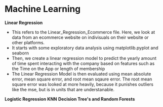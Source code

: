 # Machine Learning


**Linear Regression**
* This refers to the Linear_Regression_Ecommerce file. Here, we look at data from an ecommerce website on indivisuals on their website or other platforms. 
* It starts with some exploratory data analysis using matplotlib.pyplot and seaborn
* Then, we create a linear regression model to predict the yearly amount of time spent interacting with the company based on features such as the Time on the App or length of membership
* The Linear Regression Model is then evaluated using mean absolute error, mean square error, and root mean sqaure error. The root mean square error was looked at more heavily, because it punishes outliers like the mse, but is in units that are understanable. 



**Logistic Regression**
**KNN**
**Decision Tree's and Random Forests**
